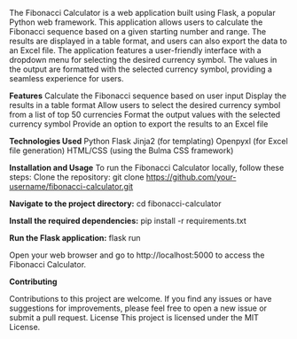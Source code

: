 The Fibonacci Calculator is a web application built using Flask, a popular Python web framework. This application allows users to calculate the Fibonacci sequence based on a given starting number and range. The results are displayed in a table format, and users can also export the data to an Excel file.
The application features a user-friendly interface with a dropdown menu for selecting the desired currency symbol. The values in the output are formatted with the selected currency symbol, providing a seamless experience for users.

**Features**
Calculate the Fibonacci sequence based on user input
Display the results in a table format
Allow users to select the desired currency symbol from a list of top 50 currencies
Format the output values with the selected currency symbol
Provide an option to export the results to an Excel file

**Technologies Used**
Python
Flask
Jinja2 (for templating)
Openpyxl (for Excel file generation)
HTML/CSS (using the Bulma CSS framework)

**Installation and Usage**
To run the Fibonacci Calculator locally, follow these steps:
Clone the repository:
git clone https://github.com/your-username/fibonacci-calculator.git

**Navigate to the project directory:**
cd fibonacci-calculator

**Install the required dependencies:**
pip install -r requirements.txt

**Run the Flask application:**
flask run

Open your web browser and go to http://localhost:5000 to access the Fibonacci Calculator.

**Contributing**

Contributions to this project are welcome. If you find any issues or have suggestions for improvements, please feel free to open a new issue or submit a pull request.
License
This project is licensed under the MIT License.

